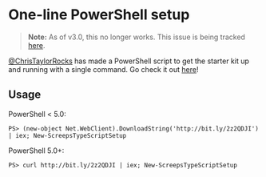 # One-line PowerShell setup

> **Note:** As of v3.0, this no longer works. This issue is being tracked [here](https://github.com/ChrisTaylorRocks/screeps-typescript-starter-setup/issues/1).

[@ChrisTaylorRocks](https://github.com/ChrisTaylorRocks) has made a PowerShell script to get the starter kit up and running with a single command. Go check it out [here](https://github.com/ChrisTaylorRocks/screeps-typescript-starter-setup)!

## Usage

PowerShell < 5.0:

```
PS> (new-object Net.WebClient).DownloadString('http://bit.ly/2z2QDJI') | iex; New-ScreepsTypeScriptSetup
```

PowerShell 5.0+:

```
PS> curl http://bit.ly/2z2QDJI | iex; New-ScreepsTypeScriptSetup
```

